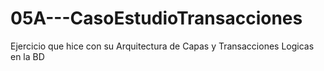 # 05A---CasoEstudioTransacciones
Ejercicio que hice con su Arquitectura de Capas y  Transacciones Logicas en la BD

